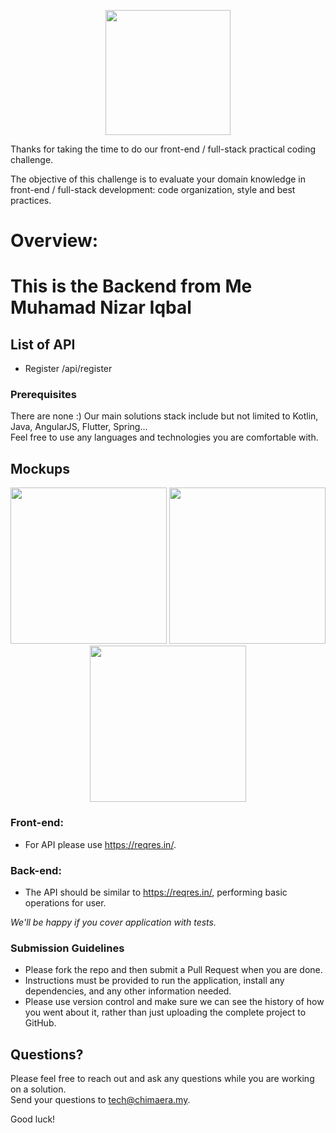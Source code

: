 <p align="center">
  <img src="https://globalline.my/static/logo.png" width="200">
</p>

Thanks for taking the time to do our front-end / full-stack practical coding challenge.

The objective of this challenge is to evaluate your domain knowledge in front-end / full-stack development: code organization, style and best practices.

# Overview:

# This is the Backend from Me Muhamad Nizar Iqbal

## List of API

- Register /api/register

### Prerequisites

There are none :) Our main solutions stack include but not limited to Kotlin, Java, AngularJS, Flutter, Spring...  
Feel free to use any languages and technologies you are comfortable with.

## Mockups

<p align="center">
  <img src="https://globalline.my/static/1.jpg" width="250">
  <img src="https://globalline.my/static/2.jpg" width="250">
  <img src="https://globalline.my/static/3.jpg" width="250">
</p>

### Front-end:

- For API please use https://reqres.in/.

### Back-end:

- The API should be similar to https://reqres.in/, performing basic operations for user.

_We'll be happy if you cover application with tests._

### Submission Guidelines

- Please fork the repo and then submit a Pull Request when you are done.
- Instructions must be provided to run the application, install any dependencies, and any other information needed.
- Please use version control and make sure we can see the history of how you went about it, rather than just uploading the complete project to GitHub.

## Questions?

Please feel free to reach out and ask any questions while you are working on a solution.  
Send your questions to [tech@chimaera.my](mailto:tech@chimaera.my).

Good luck!
